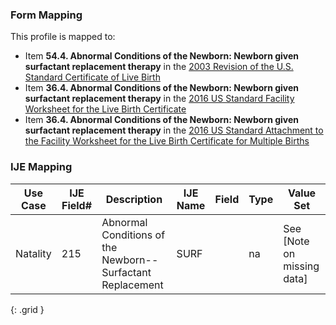 ### Form Mapping
This profile is mapped to:
 * Item **54.4. Abnormal Conditions of the Newborn: Newborn given surfactant replacement therapy** in the [2003 Revision of the U.S. Standard Certificate of Live Birth](https://www.cdc.gov/nchs/data/dvs/birth11-03final-ACC.pdf)
 * Item **36.4. Abnormal Conditions of the Newborn: Newborn given surfactant replacement therapy** in the [2016 US Standard Facility Worksheet for the Live Birth Certificate](https://www.cdc.gov/nchs/data/dvs/facility-worksheet-2016-508.pdf)
 * Item **36.4. Abnormal Conditions of the Newborn: Newborn given surfactant replacement therapy** in the [2016 US Standard Attachment to the Facility Worksheet for the Live Birth Certificate for Multiple Births](https://www.cdc.gov/nchs/data/dvs/multiple-births-worksheet-2016.pdf)

### IJE Mapping

| **Use Case** |  **IJE Field#**   |  **Description**  | **IJE Name**  |  **Field**  |  **Type**  | **Value Set**  |
| :---------: | --------------- | ------------ | ------------- | ---------- | ---------- | -------------- |
| Natality | 215 | Abnormal Conditions of the Newborn--Surfactant Replacement | SURF |  |na |See [Note on missing data] |
{: .grid }
